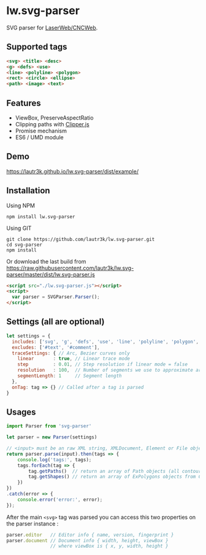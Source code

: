 # lw.svg-parser
SVG parser for [LaserWeb/CNCWeb](https://github.com/LaserWeb/LaserWeb4).

## Supported tags
```html
<svg> <title> <desc>
<g> <defs> <use>
<line> <polyline> <polygon>
<rect> <circle> <ellipse>
<path> <image> <text>
```

## Features
- ViewBox, PreserveAspectRatio
- Clipping paths with [Clipper.js](https://sourceforge.net/projects/jsclipper/)
- Promise mechanism
- ES6 / UMD module

## Demo
https://lautr3k.github.io/lw.svg-parser/dist/example/

## Installation
Using NPM
```
npm install lw.svg-parser
```

Using GIT
```
git clone https://github.com/lautr3k/lw.svg-parser.git
cd svg-parser
npm install
```

Or download the last build from https://raw.githubusercontent.com/lautr3k/lw.svg-parser/master/dist/lw.svg-parser.js
```html
<script src="./lw.svg-parser.js"></script>
<script>
  var parser = SVGParser.Parser();
</script>
```

## Settings (all are optional)
```javascript
let settings = {
  includes: ['svg', 'g', 'defs', 'use', 'line', 'polyline', 'polygon', 'rect', 'circle', 'ellipse', 'path', 'title', 'desc', 'image', 'text'],
  excludes: ['#text', '#comment'],
  traceSettings: { // Arc, Bezier curves only
    linear       : true, // Linear trace mode
    step         : 0.01, // Step resolution if linear mode = false
    resolution   : 100,  // Number of segments we use to approximate arc length
    segmentLength: 1     // Segment length
  },
  onTag: tag => {} // Called after a tag is parsed
}
```

## Usages
```javascript
import Parser from 'svg-parser'

let parser = new Parser(settings)

// <input> must be an raw XML string, XMLDocument, Element or File object
return parser.parse(input).then(tags => {
    console.log('tags:', tags);
    tags.forEach(tag => {
        tag.getPaths()  // return an array of Path objects (all contours + holes)
        tag.getShapes() // return an array of ExPolygons objects from Clipper.js (filled shapes)
    })
})
.catch(error => {
    console.error('error:', error);
});
```

After the main `<svg>` tag was parsed you can access this two properties on the parser instance :

```javascript
parser.editor   // Editor info { name, version, fingerprint }
parser.document // Document info { width, height, viewBox }
                // where viewBox is { x, y, width, height }
```
